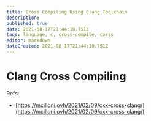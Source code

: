 ```yaml
---
title: Cross Compiling Using Clang Toolchain
description: 
published: true
date: 2021-08-17T21:44:10.751Z
tags: language, c, cross-compile, corss
editor: markdown
dateCreated: 2021-08-17T21:44:10.751Z
---
```


# Clang Cross Compiling

Refs:
- [https://mcilloni.ovh/2021/02/09/cxx-cross-clang/](https://mcilloni.ovh/2021/02/09/cxx-cross-clang/)
